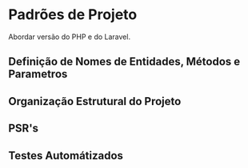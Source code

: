 # Padrões de Projeto
Abordar versão do PHP e do Laravel.
## Definição de Nomes de Entidades, Métodos e Parametros
## Organização Estrutural do Projeto
## PSR's
## Testes Automátizados